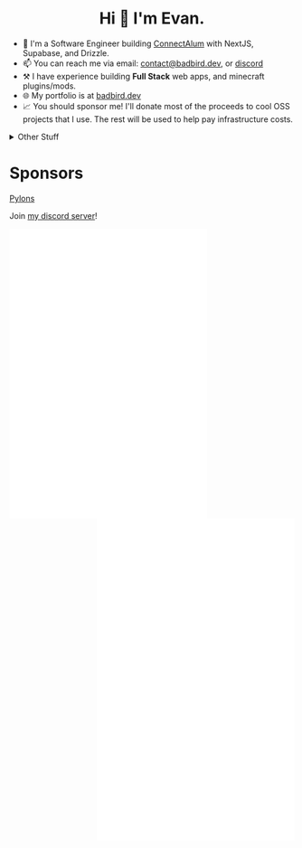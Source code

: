 <h1 align="center">Hi 👋 I'm Evan.</h1>

- 🔭 I'm a Software Engineer building [ConnectAlum](https://connectalum.com/) with NextJS, Supabase, and Drizzle.
- 📫 You can reach me via email: [contact@badbird.dev](mailto:contact@badbird.dev), or [discord](https://discord.badbird.dev/)
- ⚒️ I have experience building **Full Stack** web apps, and minecraft plugins/mods.
- 🌐 My portfolio is at [badbird.dev](https://badbird.dev/)
- 📈 You should sponsor me! I'll donate most of the proceeds to cool OSS projects that I use. The rest will be used to help pay infrastructure costs.

<details>
<summary>Other Stuff</summary>
<br>
  <img src="https://komarev.com/ghpvc/?username=Badbird5907">
  
[![Badbird5907's github stats](https://github-readme-stats-vyhs.vercel.app/api?username=Badbird5907&theme=radical&count_private=true)](https://github.com/anuraghazra/github-readme-stats) [![Top Langs](https://github-readme-stats-vyhs.vercel.app/api/top-langs/?username=Badbird5907&layout=compact&theme=radical&hide=html,css&exclude_repo=AetheriaDiscord,mcp_1.12.2)](https://github.com/anuraghazra/github-readme-stats)


</details>

# Sponsors
[Pylons](https://github.com/snolyP)

Join [my discord server](https://discord.badbird.dev/)!

[<img align="left" width="350" src="https://raw.githubusercontent.com/Badbird5907/Badbird5907/master/github-metrics.svg">](#)
[<img align="right" width="350" src="https://raw.githubusercontent.com/Badbird5907/Badbird5907/master/general_2.svg">](#)
